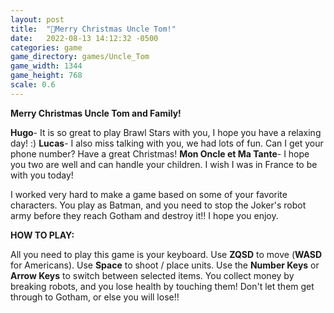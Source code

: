```yaml
---
layout: post
title:  "🎄Merry Christmas Uncle Tom!"
date:   2022-08-13 14:12:32 -0500
categories: game
game_directory: games/Uncle_Tom
game_width: 1344
game_height: 768
scale: 0.6
---
```


**Merry Christmas Uncle Tom and Family!**

**Hugo**- It is so great to play Brawl Stars with you, I hope you have a relaxing day! :)
**Lucas**- I also miss talking with you, we had lots of fun. Can I get your phone number? Have a great Christmas! 
**Mon Oncle et Ma Tante**- I hope you two are well and can handle your children. I wish I was in France to be with you today!


I worked very hard to make a game based on some of your favorite characters. You play as Batman, and you need to stop the Joker's robot army before they reach Gotham and destroy it!! I hope you enjoy.


**HOW TO PLAY:**

All you need to play this game is your keyboard. Use **ZQSD** to move (**WASD** for Americans). Use **Space** to shoot / place units. Use the **Number Keys** or **Arrow Keys** to switch between selected items. You collect money by breaking robots, and you lose health by touching them! Don't let them get through to Gotham, or else you will lose!!

